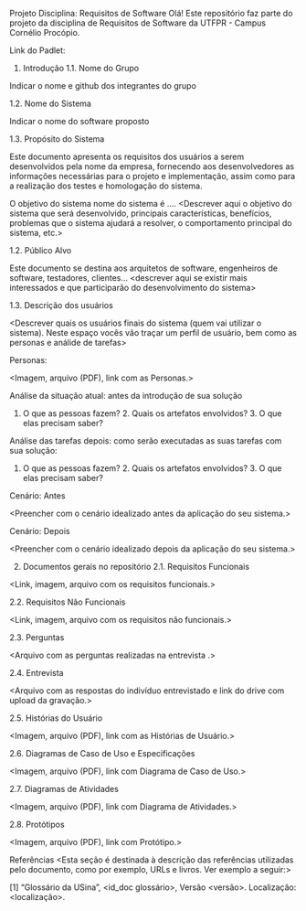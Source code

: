 Projeto Disciplina: Requisitos de Software
Olá! Este repositório faz parte do projeto da disciplina de Requisitos de Software da UTFPR - Campus Cornélio Procópio.

Link do Padlet:

1. Introdução
1.1. Nome do Grupo

Indicar o nome e github dos integrantes do grupo

1.2. Nome do Sistema

Indicar o nome do software proposto

1.3. Propósito do Sistema

Este documento apresenta os requisitos dos usuários a serem desenvolvidos pela nome da empresa, fornecendo aos desenvolvedores as informações necessárias para o projeto e implementação, assim como para a realização dos testes e homologação do sistema.

O objetivo do sistema nome do sistema é .... <Descrever aqui o objetivo do sistema que será desenvolvido, principais características, benefícios, problemas que o sistema ajudará a resolver, o comportamento principal do sistema, etc.>

1.2. Público Alvo

Este documento se destina aos arquitetos de software, engenheiros de software, testadores, clientes... <descrever aqui se existir mais interessados e que participarão do desenvolvimento do sistema>

1.3. Descrição dos usuários

<Descrever quais os usuários finais do sistema (quem vai utilizar o sistema). Neste espaço vocês vão traçar um perfil de usuário, bem como as personas e análide de tarefas>

Personas:

<Imagem, arquivo (PDF), link com as Personas.>

Análise da situação atual: antes da introdução de sua solução

1. O que as pessoas fazem? 2. Quais os artefatos envolvidos? 3. O que elas precisam saber?

Análise das tarefas depois: como serão executadas as suas tarefas com sua solução:

1. O que as pessoas fazem? 2. Quais os artefatos envolvidos? 3. O que elas precisam saber?

Cenário: Antes

<Preencher com o cenário idealizado antes da aplicação do seu sistema.>

Cenário: Depois

<Preencher com o cenário idealizado depois da aplicação do seu sistema.>

2. Documentos gerais no repositório
2.1. Requisitos Funcionais

<Link, imagem, arquivo com os requisitos funcionais.>

2.2. Requisitos Não Funcionais

<Link, imagem, arquivo com os requisitos não funcionais.>

2.3. Perguntas

<Arquivo com as perguntas realizadas na entrevista .>

2.4. Entrevista

<Arquivo com as respostas do indivíduo entrevistado e link do drive com upload da gravação.>

2.5. Histórias do Usuário

<Imagem, arquivo (PDF), link com as Histórias de Usuário.>

2.6. Diagramas de Caso de Uso e Especificações

<Imagem, arquivo (PDF), link com Diagrama de Caso de Uso.>

2.7. Diagramas de Atividades

<Imagem, arquivo (PDF), link com Diagrama de Atividades.>

2.8. Protótipos

<Imagem, arquivo (PDF), link com Protótipo.>

Referências
<Esta seção é destinada à descrição das referências utilizadas pelo documento, como por exemplo, URLs e livros. Ver exemplo a seguir:>

[1] “Glossário da USina”, <id_doc glossário>, Versão <versão>. Localização: <localização>.
